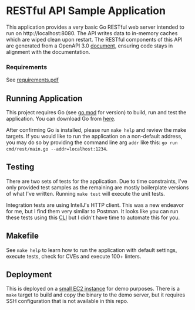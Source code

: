 # RESTful API Sample Application

This application provides a very basic Go RESTful web server intended to run on http://localhost:8080. The API writes data to in-memory caches which are wiped clean upon restart. The RESTful components of this API are generated from a OpenAPI 3.0 [document](docs/openapi.json), ensuring code stays in alignment with the documentation.

### Requirements

See [requirements.pdf](docs/requirements.pdf)

## Running Application
This project requires Go (see [go.mod](go.mod) for version) to build, run and test the application. You can download Go from [here](https://go.dev/dl/).

After confirming Go is installed, please run `make help` and review the make targets.  If you would like to run the application on a non-default address, you may do so by providing the command line arg `addr` like this: `go run cmd/rest/main.go --addr=localhost:1234`.

## Testing

There are two sets of tests for the application.  Due to time constraints, I've only provided test samples as the remaining are mostly boilerplate versions of what I've written.  Running `make test` will execute the unit tests.  

Integration tests are using IntellJ's HTTP client.  This was a new endeavor for me, but I find them very similar to Postman.  It looks like you can run these tests using this [CLI](https://blog.jetbrains.com/idea/2022/12/http-client-cli-run-requests-and-tests-on-ci/) but I didn't have time to automate this for you.

## Makefile

See `make help` to learn how to run the application with default settings, execute tests, check for CVEs and execute 100+ linters.

## Deployment

This is deployed on a [small EC2 instance](http://52.23.252.97:8080/users) for demo purposes.  There is a `make` target to build and copy the binary to the demo server, but it requires SSH configuration that is not available in this repo.
